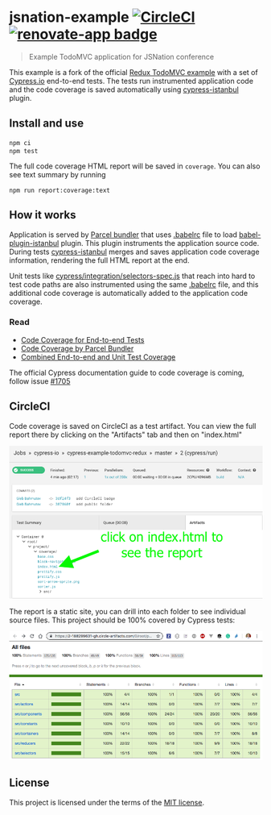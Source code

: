 # jsnation-example [![CircleCI](https://circleci.com/gh/cypress-io/jsnation-example.svg?style=svg)](https://circleci.com/gh/cypress-io/jsnation-example) [![renovate-app badge][renovate-badge]][renovate-app]
> Example TodoMVC application for JSNation conference

This example is a fork of the official [Redux TodoMVC example](https://github.com/reduxjs/redux/tree/master/examples/todomvc) with a set of [Cypress.io](https://www.cypress.io) end-to-end tests. The tests run instrumented application code and the code coverage is saved automatically using [cypress-istanbul](https://github.com/cypress-io/cypress-istanbul) plugin.

## Install and use

```shell
npm ci
npm test
```

The full code coverage HTML report will be saved in `coverage`. You can also see text summary by running

```shell
npm run report:coverage:text
```

## How it works

Application is served by [Parcel bundler](https://parceljs.org) that uses [.babelrc](.babelrc) file to load [babel-plugin-istanbul](https://github.com/istanbuljs/babel-plugin-istanbul) plugin. This plugin instruments the application source code. During tests [cypress-istanbul](https://github.com/cypress-io/cypress-istanbul) merges and saves application code coverage information, rendering the full HTML report at the end.

Unit tests like [cypress/integration/selectors-spec.js](cypress/integration/selectors-spec.js) that reach into hard to test code paths are also instrumented using the same [.babelrc](.babelrc) file, and this additional code coverage is automatically added to the application code coverage.

### Read

- [Code Coverage for End-to-end Tests](https://glebbahmutov.com/blog/code-coverage-for-e2e-tests/)
- [Code Coverage by Parcel Bundler](https://glebbahmutov.com/blog/code-coverage-by-parcel/)
- [Combined End-to-end and Unit Test Coverage](https://glebbahmutov.com/blog/combined-end-to-end-and-unit-test-coverage/)

The official Cypress documentation guide to code coverage is coming, follow issue [#1705](https://github.com/cypress-io/cypress-documentation/issues/1705)

## CircleCI

Code coverage is saved on CircleCI as a test artifact. You can view the full report there by clicking on the "Artifacts" tab and then on "index.html"

![Code coverage artifact](images/circle-report.png)

The report is a static site, you can drill into each folder to see individual source files. This project should be 100% covered by Cypress tests:

![100% code coverage](images/100.png)

## License

This project is licensed under the terms of the [MIT license](/LICENSE.md).

[renovate-badge]: https://img.shields.io/badge/renovate-app-blue.svg
[renovate-app]: https://renovateapp.com/

